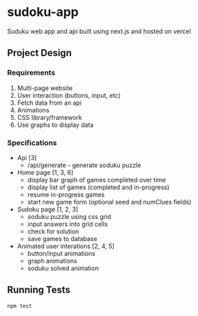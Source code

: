 # sudoku-app

Suduku web app and api built using next.js and hosted on vercel

## Project Design

### Requirements

1. Multi-page website
2. User interaction (buttons, input, etc)
3. Fetch data from an api
4. Animations
5. CSS library/framework
6. Use graphs to display data

### Specifications

- Api [3]
  - /api/generate - generate soduku puzzle
- Home page [1, 3, 6]
  - display bar graph of games completed over time
  - display list of games (completed and in-progress)
  - resume in-progress games
  - start new game form (optional seed and numClues fields)
- Sudoku page [1, 2, 3]
  - soduku puzzle using css grid
  - input answers into grid cells
  - check for solution
  - save games to database
- Animated user interations [2, 4, 5]
  - button/input animations
  - graph animations
  - soduku solved animation

## Running Tests

```bash
npm test
```
